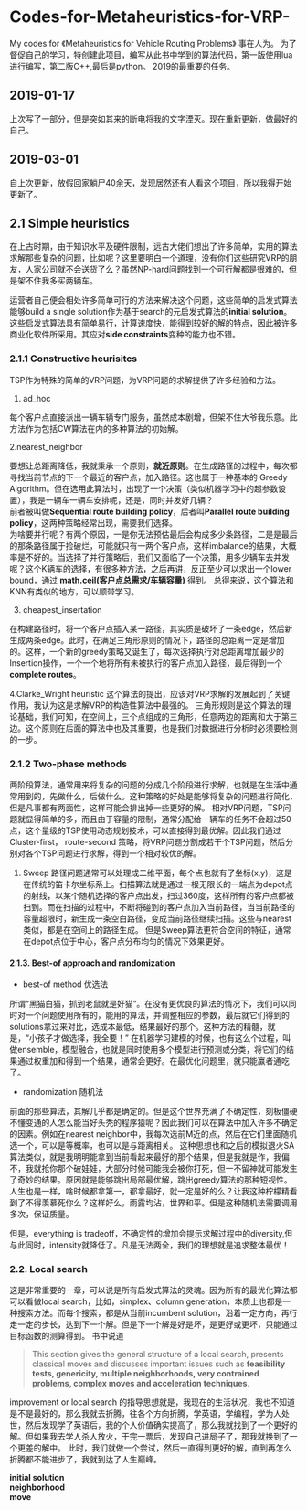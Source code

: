 # Codes-for-Metaheuristics-for-VRP-
My codes for 《Metaheuristics for Vehicle Routing Problems》
事在人为。
为了督促自己的学习，特创建此项目，编写从此书中学到的算法代码，第一版使用lua进行编写，第二版C++,最后是python。
2019的最重要的任务。

## 2019-01-17
上次写了一部分，但是突如其来的断电将我的文字湮灭。现在重新更新，做最好的自己。




## 2019-03-01
自上次更新，放假回家躺尸40余天，发现居然还有人看这个项目，所以我得开始更新了。
## 2.1 Simple heuristics
   在上古时期，由于知识水平及硬件限制，远古大佬们想出了许多简单，实用的算法求解那些复杂的问题，比如呢？这里要明白一个道理，没有你们这些研究VRP的朋友，人家公司就不会送货了么？虽然NP-hard问题找到一个可行解都是很难的，但是架不住我多买两辆车。
    
运营者自己便会相处许多简单可行的方法来解决这个问题，这些简单的启发式算法能够build a single solution作为基于search的元启发式算法的**initial solution**。这些启发式算法具有简单易行，计算速度快，能得到较好的解的特点，因此被许多商业化软件所采用。其应对**side constraints**变种的能力也不错。
### 2.1.1 Constructive heurisitcs
  TSP作为特殊的简单的VRP问题，为VRP问题的求解提供了许多经验和方法。  
1. ad_hoc

每个客户点直接派出一辆车辆专门服务，虽然成本剧增，但架不住大爷我乐意。此方法作为包括CW算法在内的多种算法的初始解。

2.nearest_neighbor

  要想让总距离降低，我就秉承一个原则，__就近原则__。在生成路径的过程中，每次都寻找当前节点的下一个最近的客户点，加入路径。这也属于一种基本的
Greedy Algorithm。但在选用此算法时，出现了一个决策（类似机器学习中的超参数设置），我是一辆车一辆车安排呢，还是，同时并发好几辆？    
前者被叫做**Sequential route building policy**，后者叫**Parallel route building policy**，这两种策略经常出现，需要我们选择。   
  为啥要并行呢？有两个原因，一是你无法预估最后会构成多少条路径，二是是最后的那条路径属于捡破烂，可能就只有一两个客户点，这样imbalance的结果，大概率是不好的。当选择了并行策略后，我们又面临了一个决策，用多少辆车去并发呢？这个K辆车的选择，有很多种方法，之后再讲，反正至少可以求出一个lower bound，通过  __math.ceil(客户点总需求/车辆容量)__ 得到。
  总得来说，这个算法和KNN有类似的地方，可以顺带学习。

3. cheapest_insertation

在构建路径时，将一个客户点插入某一路径，其实质是破坏了一条edge，然后新生成两条edge。此时，在满足三角形原则的情况下，路径的总距离一定是增加的。这样，一个新的greedy策略又诞生了，每次选择执行对总距离增加最少的Insertion操作，一个一个地将所有未被执行的客户点加入路径，最后得到一个**complete routes**。

4.Clarke_Wright heuristic
这个算法的提出，应该对VRP求解的发展起到了关键作用，我认为这是求解VRP的构造性算法中最强的。
三角形规则是这个算法的理论基础，我们可知，在空间上，三个点组成的三角形，任意两边的距离和大于第三边。这个原则在后面的算法中也及其重要，也是我们对数据进行分析时必须要检测的一步。

### 2.1.2 Two-phase methods
  两阶段算法，通常用来将复杂的问题的分成几个阶段进行求解，也就是在生活中通常用到的，先做什么，后做什么。这种策略的好处是能够将复杂的问题进行简化，但是凡事都有两面性，这样可能会排出掉一些更好的解。
  相对VRP问题，TSP问题就显得简单的多，而且由于容量的限制，通常分配给一辆车的任务不会超过50点，这个量级的TSP使用动态规划技术，可以直接得到最优解。因此我们通过Cluster-first， route-second 策略，将VRP问题分割成若干个TSP问题，然后分别对各个TSP问题进行求解，得到一个相对较优的解。

1. Sweep
 路径问题通常可以处理成二维平面，每个点也就有了坐标(x,y)，这是在传统的笛卡尔坐标系上。扫描算法就是通过一根无限长的一端点为depot点的射线，以某个随机选择的客户点出发，扫过360度，这样所有的客户点都被扫到。而在扫描的过程中，不断将碰到的客户点加入当前路径，当当前路径的容量超限时，新生成一条空白路径，变成当前路径继续扫描。这些与nearest类似，都是在空间上的路径生成。
 但是Sweep算法更符合空间的特征，通常在depot点位于中心，客户点分布均匀的情况下效果更好。  
 
#### 2.1.3. Best-of approach and randomization
- best-of method 优选法

所谓“黑猫白猫，抓到老鼠就是好猫”。在没有更优良的算法的情况下，我们可以同时对一个问题使用所有的，能用的算法，并调整相应的参数，最后就它们得到的solutions拿过来对比，选成本最低，结果最好的那个。这种方法的精髓，就是，“小孩子才做选择，我全要！” 在机器学习建模的时候，也有这么个过程，叫做ensemble，模型融合，也就是同时使用多个模型进行预测或分类，将它们的结果通过权重加和得到一个结果，通常会更好。在最优化问题里，就只能赢者通吃了。

- randomization 随机法

前面的那些算法，其解几乎都是确定的。但是这个世界充满了不确定性，刻板僵硬不懂变通的人怎么能当好头秃的程序猿呢？因此我们可以在算法中加入许多不确定的因素。例如在nearest neighbor中，我每次选前M近的点，然后在它们里面随机选一个，可以是等概率，也可以是与距离相关。 这种思想也和之后的模拟退火SA算法类似，就是我明明能拿到当前看起来最好的那个结果，但是我就是作，我偏不，我就抢你那个破娃娃，大部分时候可能我会被你打死，但一不留神就可能发生了奇妙的结果。原因就是能够跳出局部最优解，跳出greedy算法的那种短视性。人生也是一样，啥时候都拿第一，都拿最好，就一定是好的么？让我这种柠檬精看到了不得羡慕死你么？这样好么，雨露均沾，世界和平。但是这种随机法需要调用多次，保证质量。

但是，everything is tradeoff，不确定性的增加会提示求解过程中的diversity,但与此同时，intensity就降低了。凡是无法两全，我们的理想就是追求整体最优！

### 2.2. Local search
这是非常重要的一章，可以说是所有启发式算法的灵魂。因为所有的最优化算法都可以看做local search，比如，simplex、column generation，本质上也都是一种搜索方法。而每个搜索，都是从当前incumbent solution，沿着一定方向，再行走一定的步长，达到下一个解。但是下一个解是好是坏，是更好或更坏，只能通过目标函数的测算得到。
书中说道
> This section gives the general structure of a local search, presents classical moves and discusses important issues such as **feasibility tests, genericity, multiple neighborhoods, very contrained problems, complex moves and acceleration techniques**.

improvement or local search 的指导思想就是，我现在的生活状况，我也不知道是不是最好的，那么我就去折腾，往各个方向折腾，学英语，学编程，学为人处世，然后发现学了英语后，我的个人价值确实提高了，那么我就找到了一个更好的解。但如果我去学人杀人放火，干完一票后，发现自己进局子了，那我就换到了一个更差的解中。
此时，我们就做一个尝试，然后一直得到更好的解，直到再怎么折腾都不能进步了，我就到达了人生巅峰。

__initial solution__  
__neighborhood__  
__move__  



